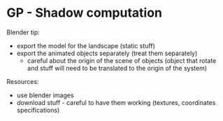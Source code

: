 # GP - Shadow computation


Blender tip:
- export the model for the landscape (static stuff)
- export the animated objects separately (treat them separately)
	- careful about the origin of the scene of objects (object that rotate and stuff will need to be translated to the origin of the system)

Resources:
- use blender images
- download stuff - careful to have them working (textures, coordinates specifications)